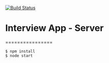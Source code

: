 [![Build Status](https://travis-ci.org/matheussampaio/interview-app-server.svg?branch=master)](https://travis-ci.org/matheussampaio/interview-app-server)

# Interview App - Server

================

```
$ npm install
$ node start
```
